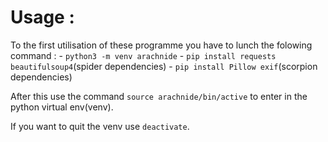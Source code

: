 # Usage :
To the first utilisation of these programme you have to lunch the folowing command :
	- `python3 -m venv arachnide`
	- `pip install requests beautifulsoup4`(spider dependencies)
	- `pip install Pillow exif`(scorpion dependencies)

After this use the command `source arachnide/bin/active` to enter in the python virtual env(venv).  
  
If you want to quit the venv use `deactivate`.